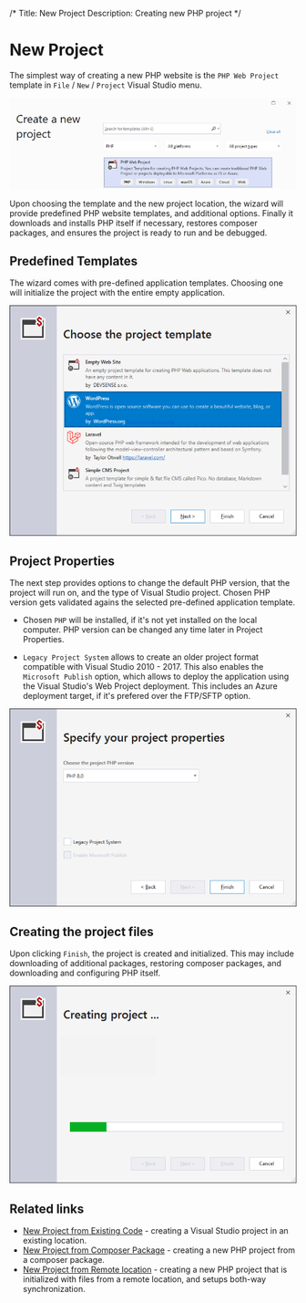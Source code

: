 /*
Title: New Project
Description: Creating new PHP project
*/

# New Project

The simplest way of creating a new PHP website is the `PHP Web Project` template in `File` / `New` / `Project` Visual Studio menu.

![new php project template](imgs/new-project-template.png)

Upon choosing the template and the new project location, the wizard will provide predefined PHP website templates, and additional options. Finally it downloads and installs PHP itself if necessary, restores composer packages, and ensures the project is ready to run and be debugged.

## Predefined Templates

The wizard comes with pre-defined application templates. Choosing one will initialize the project with the entire empty application.

![](imgs/new-php-templates.png)

## Project Properties

The next step provides options to change the default PHP version, that the project will run on, and the type of Visual Studio project. Chosen PHP version gets validated agains the selected pre-defined application template.

- Chosen `PHP` will be installed, if it's not yet installed on the local computer. PHP version can be changed any time later in Project Properties.

- `Legacy Project System` allows to create an older project format compatible with Visual Studio 2010 - 2017. This also enables the `Microsoft Publish` option, which allows to deploy the application using the Visual Studio's Web Project deployment. This includes an Azure deployment target, if it's prefered over the FTP/SFTP option.

![](imgs/new-php-properties.png)

## Creating the project files

Upon clicking `Finish`, the project is created and initialized. This may include downloading of additional packages, restoring composer packages, and downloading and configuring PHP itself.

![](imgs/new-php-progress.png)

## Related links

- [New Project from Existing Code](from-existing-code.md) - creating a Visual Studio project in an existing location.
- [New Project from Composer Package](new-project-composer.md) - creating a new PHP project from a composer package.
- [New Project from Remote location](new-project-remote.md) - creating a new PHP project that is initialized with files from a remote location, and setups both-way synchronization.
